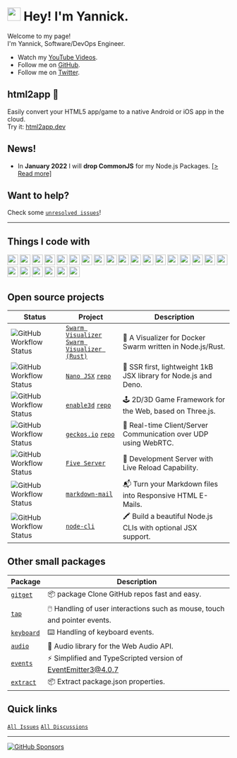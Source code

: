 <h1><img src="https://emojis.slackmojis.com/emojis/images/1531849430/4246/blob-sunglasses.gif?1531849430" width="30"/> Hey! I'm Yannick.</h1>

Welcome to my page!  
I'm Yannick, Software/DevOps Engineer.

- Watch my [YouTube Videos](https://www.youtube.com/c/yandeu/videos).
- Follow me on [GitHub](https://github.com/yandeu?tab=followers).
- Follow me on [Twitter](https://twitter.com/yandeu_).

## html2app 📱

Easily convert your HTML5 app/game to a native Android or iOS app in the cloud.  
Try it: [html2app.dev](https://html2app.dev/)

## News!

- In **January 2022** I will **drop CommonJS** for my Node.js Packages. [[> Read more]](posts/2020-05-28-esm-for-nodejs.md)

## Want to help?

Check some [`unresolved issues`](https://github.com/issues?q=label%3A%22help+wanted%22%2Cexample%2Cdocumentation%2Cenhancement+user%3Ayandeu+org%3Ananojsx+org%3Aenable3d+org%3Ageckosio+sort%3Aupdated-desc+is%3Aopen+)!

---

## Things I code with

  <p>
          <img src="https://github.com/get-icon/geticon/raw/master/icons/android-icon.svg" width="24px" height="24px" />
          <img src="https://github.com/get-icon/geticon/raw/master/icons/aws.svg" width="24px" height="24px" />
          <img src="https://github.com/get-icon/geticon/raw/master/icons/bash.svg" width="24px" height="24px" />
          <img src="https://github.com/get-icon/geticon/raw/master/icons/codecov.svg" width="24px" height="24px" />
          <img src="https://github.com/get-icon/geticon/raw/master/icons/docker-icon.svg" width="24px" height="24px" />
          <img src="https://github.com/get-icon/geticon/raw/master/icons/express.svg" width="24px" height="24px" />
          <img src="https://github.com/get-icon/geticon/raw/master/icons/git-icon.svg" width="24px" height="24px" />
          <img src="https://github.com/get-icon/geticon/raw/master/icons/github-icon.svg" width="24px" height="24px" />
          <img src="https://github.com/get-icon/geticon/raw/master/icons/google-icon.svg" width="24px" height="24px" />
          <img src="https://github.com/get-icon/geticon/raw/master/icons/javascript.svg" width="24px" height="24px" />
          <img src="https://github.com/get-icon/geticon/raw/master/icons/jest.svg" width="24px" height="24px" />
          <img src="https://github.com/get-icon/geticon/raw/master/icons/linux-tux.svg" width="24px" height="24px" />
          <img
            src="https://github.com/get-icon/geticon/raw/master/icons/microsoft-windows.svg"
            width="24px"
            height="24px"
          />
          <img src="https://github.com/get-icon/geticon/raw/master/icons/mongodb-icon.svg" width="24px" height="24px" />
          <img src="https://github.com/get-icon/geticon/raw/master/icons/nginx.svg" width="24px" height="24px" />
          <img src="https://github.com/get-icon/geticon/raw/master/icons/nodejs-icon.svg" width="24px" height="24px" />
          <img src="https://github.com/get-icon/geticon/raw/master/icons/npm.svg" width="24px" height="24px" />
          <img src="https://github.com/get-icon/geticon/raw/master/icons/prettier.svg" width="24px" height="24px" />
          <img src="https://github.com/get-icon/geticon/raw/master/icons/puppeteer.svg" width="24px" height="24px" />
          <img src="https://github.com/get-icon/geticon/raw/master/icons/rust.svg" width="24px" height="24px" />
          <img src="https://github.com/get-icon/geticon/raw/master/icons/threejs.svg" width="24px" height="24px" />
          <img
            src="https://github.com/get-icon/geticon/raw/master/icons/typescript-icon.svg"
            width="24px"
            height="24px"
          />
          <img src="https://github.com/get-icon/geticon/raw/master/icons/ubuntu.svg" width="24px" height="24px" />
          <img src="https://github.com/get-icon/geticon/raw/master/icons/webpack.svg" width="24px" height="24px" />
        </p>

## Open source projects

| Status                                                                                                                                               | Project                                                                                                                                                                    | Description                                                     |
| ---------------------------------------------------------------------------------------------------------------------------------------------------- | -------------------------------------------------------------------------------------------------------------------------------------------------------------------------- | --------------------------------------------------------------- |
| <img alt="GitHub Workflow Status" src="https://img.shields.io/github/actions/workflow/status/yandeu/docker-swarm-visualizer/docker.yml?branch=main"> | [`Swarm Visualizer`](https://github.com/yandeu/docker-swarm-visualizer#readme)<br>[`Swarm Visualizer (Rust)`](https://github.com/yandeu/docker-swarm-visualizer-rs#readme) | 🐋 A Visualizer for Docker Swarm written in Node.js/Rust.       |
| <img alt="GitHub Workflow Status" src="https://img.shields.io/github/actions/workflow/status/nanojsx/nano/nodejs.yml?branch=master">                 | [`Nano JSX`](http://nanojsx.io) [`repo`](https://github.com/nanojsx/nano)                                                                                                  | 🎯 SSR first, lightweight 1kB JSX library for Node.js and Deno. |
| <img alt="GitHub Workflow Status" src="https://img.shields.io/github/actions/workflow/status/enable3d/enable3d/main.yml?branch=master">              | [`enable3d`](http://enable3d.io) [`repo`](https://github.com/enable3d/enable3d)                                                                                            | 🕹️ 2D/3D Game Framework for the Web, based on Three.js.         |
| <img alt="GitHub Workflow Status" src="https://img.shields.io/github/actions/workflow/status/geckosio/geckos.io/main.yml?branch=master">             | [`geckos.io`](http://geckos.io) [`repo`](https://github.com/geckosio/geckos.io)                                                                                            | 🦎 Real-time Client/Server Communication over UDP using WebRTC. |
| <img alt="GitHub Workflow Status" src="https://img.shields.io/github/actions/workflow/status/yandeu/five-server/main.yml?branch=main">               | [`Five Server`](https://github.com/yandeu/five-server#readme)                                                                                                              | 🚀 Development Server with Live Reload Capability.              |
| <img alt="GitHub Workflow Status" src="https://img.shields.io/github/actions/workflow/status/yandeu/markdown-mail/main.yml?branch=main">             | [`markdown-mail`](https://github.com/yandeu/markdown-mail#readme)                                                                                                          | 📬 Turn your Markdown files into Responsive HTML E-Mails.       |
| <img alt="GitHub Workflow Status" src="https://img.shields.io/github/actions/workflow/status/yandeu/node-cli/main.yml?branch=main">                  | [`node-cli`](https://github.com/yandeu/node-cli#readme)                                                                                                                    | 🖍️ Build a beautiful Node.js CLIs with optional JSX support.    |

## Other small packages

| Package                                          | Description                                                               |
| ------------------------------------------------ | ------------------------------------------------------------------------- |
| [`gitget`](https://github.com/yandeu/gitget)     | 📦 package Clone GitHub repos fast and easy.                              |
| [`tap`](https://github.com/yandeu/tap)           | 🖱️ Handling of user interactions such as mouse, touch and pointer events. |
| [`keyboard`](https://github.com/yandeu/keyboard) | ⌨️ Handling of keyboard events.                                           |
| [`audio`](https://github.com/yandeu/audio)       | 🎵 Audio library for the Web Audio API.                                   |
| [`events`](https://github.com/yandeu/events)     | ⚡ Simplified and TypeScripted version of EventEmitter3@4.0.7             |
| [`extract`](https://github.com/yandeu/extract)   | 📦 Extract package.json properties.                                       |

## Quick links

[`All Issues`](https://github.com/issues?q=user%3Ayandeu+org%3Ananojsx+org%3Aenable3d+org%3Ageckosio+sort%3Aupdated-desc+is%3Aopen+-label%3AStale+) [`All Discussions`](https://github.com/discussions?discussions_q=user%3Ayandeu+org%3Ananojsx+org%3Aenable3d+org%3Ageckosio+sort%3Aupdated-desc+)

---

[![GitHub Sponsors](https://img.shields.io/badge/Sponsor-%E2%9D%A4-lightgrey?logo=GitHub)](https://github.com/sponsors/yandeu)
